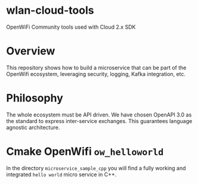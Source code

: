 # wlan-cloud-tools
OpenWiFi Community tools used with Cloud 2.x SDK  

# Overview
This repository shows how to build a microservice that can be part of the OpenWifi ecosystem, leveraging security, logging, Kafka integration, etc.

# Philosophy
The whole ecosystem must be API driven. We have chosen OpenAPI 3.0 as the standard to express inter-service exchanges. This guarantees language agnostic
architecture.

# Cmake OpenWifi `ow_helloworld`
In the directory `microservice_sample_cpp` you will find a fully working and integrated `hello world` micro service in C++.